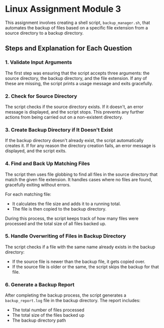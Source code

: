 # Linux Assignment Module 3


This assignment involves creating a shell script, `backup_manager.sh`, that automates the backup of files based on a specific file extension from a source directory to a backup directory. 

## Steps and Explanation for Each Question

### **1. Validate Input Arguments**

   The first step was ensuring that the script accepts three arguments: the source directory, the backup directory, and the file extension. If any of these are missing, the script prints a usage message and exits gracefully.

### **2. Check for Source Directory**

   The script checks if the source directory exists. If it doesn't, an error message is displayed, and the script stops. This prevents any further actions from being carried out on a non-existent directory.

### **3. Create Backup Directory if It Doesn't Exist**

   If the backup directory doesn't already exist, the script automatically creates it. If for any reason the directory creation fails, an error message is displayed, and the script exits.

### **4. Find and Back Up Matching Files**

   The script then uses file globbing to find all files in the source directory that match the given file extension. It handles cases where no files are found, gracefully exiting without errors.
   
   For each matching file:
   - It calculates the file size and adds it to a running total.
   - The file is then copied to the backup directory.
   
   During this process, the script keeps track of how many files were processed and the total size of all files backed up.

### **5. Handle Overwriting of Files in Backup Directory**

   The script checks if a file with the same name already exists in the backup directory:
   - If the source file is newer than the backup file, it gets copied over.
   - If the source file is older or the same, the script skips the backup for that file.

### **6. Generate a Backup Report**

   After completing the backup process, the script generates a `backup_report.log` file in the backup directory. The report includes:
   - The total number of files processed
   - The total size of the files backed up
   - The backup directory path

